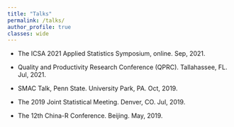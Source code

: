 ```yaml
---
title: "Talks"
permalink: /talks/
author_profile: true
classes: wide
---
```


- The ICSA 2021 Applied Statistics Symposium, online. Sep, 2021. 

- Quality and Productivity Research Conference (QPRC). Tallahassee, FL. Jul, 2021.

- SMAC Talk, Penn State. University Park, PA. Oct, 2019. 

- The 2019 Joint Statistical Meeting. Denver, CO. Jul, 2019. 

- The 12th China-R Conference. Beijing. May, 2019. 

